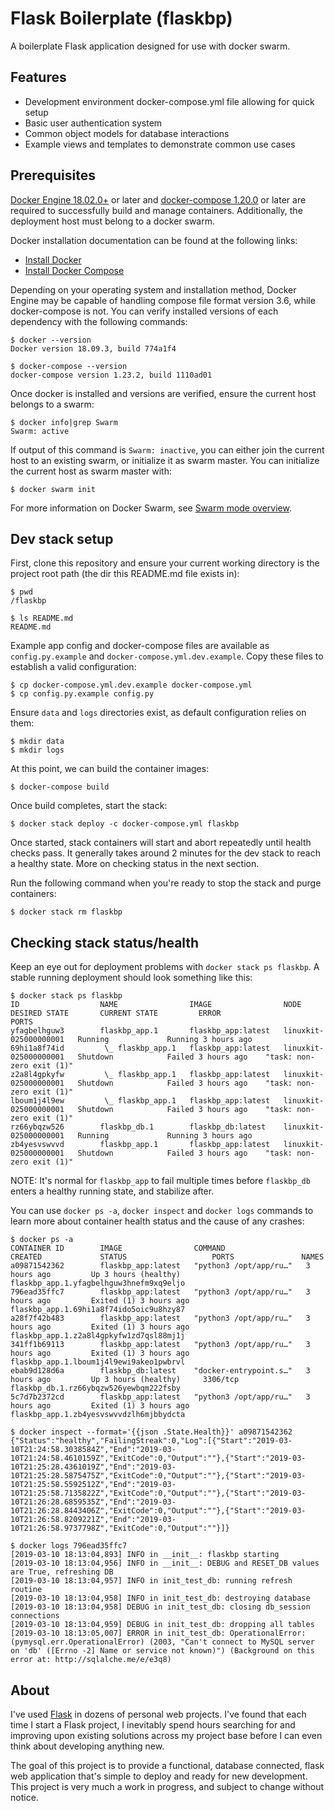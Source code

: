 # Flask Boilerplate (flaskbp)

A boilerplate Flask application designed for use with docker swarm.

## Features

* Development environment docker-compose.yml file allowing for quick setup
* Basic user authentication system
* Common object models for database interactions
* Example views and templates to demonstrate common use cases

## Prerequisites

[Docker Engine 18.02.0+](https://github.com/docker/docker-ce/releases/tag/v18.02.0-ce-rc1) or later and [docker-compose 1.20.0](https://github.com/docker/compose/releases/tag/1.20.0-rc1) or later are required to successfully build and manage containers. Additionally, the deployment host must belong to a docker swarm.

Docker installation documentation can be found at the following links:
* [Install Docker](https://docs.docker.com/install/)
* [Install Docker Compose](https://docs.docker.com/compose/install/)

Depending on your operating system and installation method, Docker Engine may be capable of handling compose file format version 3.6, while docker-compose is not. You can verify installed versions of each dependency with the following commands:

```
$ docker --version
Docker version 18.09.3, build 774a1f4

$ docker-compose --version
docker-compose version 1.23.2, build 1110ad01
```

Once docker is installed and versions are verified, ensure the current host belongs to a swarm:

```
$ docker info|grep Swarm
Swarm: active
```

If output of this command is `Swarm: inactive`, you can either join the current host to an existing swarm, or initialize it as swarm master. You can initialize the current host as swarm master with:
```
$ docker swarm init
```

For more information on Docker Swarm, see [Swarm mode overview](https://docs.docker.com/engine/swarm/).

## Dev stack setup

First, clone this repository and ensure your current working directory is the project root path (the dir this README.md file exists in):

```
$ pwd
/flaskbp

$ ls README.md
README.md
```

Example app config and docker-compose files are available as `config.py.example` and `docker-compose.yml.dev.example`. Copy these files to establish a valid configuration:

```
$ cp docker-compose.yml.dev.example docker-compose.yml
$ cp config.py.example config.py
```

Ensure `data` and `logs` directories exist, as default configuration relies on them:

```
$ mkdir data
$ mkdir logs
```

At this point, we can build the container images:

```
$ docker-compose build
```

Once build completes, start the stack:

```
$ docker stack deploy -c docker-compose.yml flaskbp
```

Once started, stack containers will start and abort repeatedly until health checks pass. It generally takes around 2 minutes for the dev stack to reach a healthy state. More on checking status in the next section.

Run the following command when you're ready to stop the stack and purge containers:

```
$ docker stack rm flaskbp
```

## Checking stack status/health

Keep an eye out for deployment problems with `docker stack ps flaskbp`. A stable running deployment should look something like this:

```
$ docker stack ps flaskbp
ID                  NAME                IMAGE                NODE                    DESIRED STATE       CURRENT STATE         ERROR                       PORTS
yfagbelhguw3        flaskbp_app.1       flaskbp_app:latest   linuxkit-025000000001   Running             Running 3 hours ago
69hi1a8f74id         \_ flaskbp_app.1   flaskbp_app:latest   linuxkit-025000000001   Shutdown            Failed 3 hours ago    "task: non-zero exit (1)"
z2a8l4gpkyfw         \_ flaskbp_app.1   flaskbp_app:latest   linuxkit-025000000001   Shutdown            Failed 3 hours ago    "task: non-zero exit (1)"
lboum1j4l9ew         \_ flaskbp_app.1   flaskbp_app:latest   linuxkit-025000000001   Shutdown            Failed 3 hours ago    "task: non-zero exit (1)"
rz66ybqzw526        flaskbp_db.1        flaskbp_db:latest    linuxkit-025000000001   Running             Running 3 hours ago
zb4yesvswvvd        flaskbp_app.1       flaskbp_app:latest   linuxkit-025000000001   Shutdown            Failed 3 hours ago    "task: non-zero exit (1)"
```

NOTE: It's normal for `flaskbp_app` to fail multiple times before `flaskbp_db` enters a healthy running state, and stabilize after.

You can use `docker ps -a`, `docker inspect` and `docker logs` commands to learn more about container health status and the cause of any crashes:

```
$ docker ps -a
CONTAINER ID        IMAGE                COMMAND                  CREATED             STATUS                   PORTS               NAMES
a09871542362        flaskbp_app:latest   "python3 /opt/app/ru…"   3 hours ago         Up 3 hours (healthy)                         flaskbp_app.1.yfagbelhguw3hnefm9xq9eljo
796ead35ffc7        flaskbp_app:latest   "python3 /opt/app/ru…"   3 hours ago         Exited (1) 3 hours ago                       flaskbp_app.1.69hi1a8f74ido5oic9u8hzy87
a28f7f42b483        flaskbp_app:latest   "python3 /opt/app/ru…"   3 hours ago         Exited (1) 3 hours ago                       flaskbp_app.1.z2a8l4gpkyfw1zd7qsl88mj1j
341ff1b69113        flaskbp_app:latest   "python3 /opt/app/ru…"   3 hours ago         Exited (1) 3 hours ago                       flaskbp_app.1.lboum1j4l9ewi9akeo1pwbrvl
ebab9d128d6a        flaskbp_db:latest    "docker-entrypoint.s…"   3 hours ago         Up 3 hours (healthy)     3306/tcp            flaskbp_db.1.rz66ybqzw526yewbqm222fsby
5c7d7b2372cd        flaskbp_app:latest   "python3 /opt/app/ru…"   3 hours ago         Exited (1) 3 hours ago                       flaskbp_app.1.zb4yesvswvvdzlh6mjbbydcta

$ docker inspect --format='{{json .State.Health}}' a09871542362
{"Status":"healthy","FailingStreak":0,"Log":[{"Start":"2019-03-10T21:24:58.3038584Z","End":"2019-03-10T21:24:58.4610159Z","ExitCode":0,"Output":""},{"Start":"2019-03-10T21:25:28.4361019Z","End":"2019-03-10T21:25:28.5875475Z","ExitCode":0,"Output":""},{"Start":"2019-03-10T21:25:58.5592512Z","End":"2019-03-10T21:25:58.7135822Z","ExitCode":0,"Output":""},{"Start":"2019-03-10T21:26:28.6859535Z","End":"2019-03-10T21:26:28.8443406Z","ExitCode":0,"Output":""},{"Start":"2019-03-10T21:26:58.8209221Z","End":"2019-03-10T21:26:58.9737798Z","ExitCode":0,"Output":""}]}

$ docker logs 796ead35ffc7
[2019-03-10 18:13:04,893] INFO in __init__: flaskbp starting
[2019-03-10 18:13:04,956] INFO in __init__: DEBUG and RESET_DB values are True, refreshing DB
[2019-03-10 18:13:04,957] INFO in init_test_db: running refresh routine
[2019-03-10 18:13:04,958] INFO in init_test_db: destroying database
[2019-03-10 18:13:04,958] DEBUG in init_test_db: closing db_session connections
[2019-03-10 18:13:04,959] DEBUG in init_test_db: dropping all tables
[2019-03-10 18:13:05,007] ERROR in init_test_db: OperationalError: (pymysql.err.OperationalError) (2003, "Can't connect to MySQL server on 'db' ([Errno -2] Name or service not known)") (Background on this error at: http://sqlalche.me/e/e3q8)
```

## About

I've used [Flask](http://flask.pocoo.org/) in dozens of personal web projects. I've found that each time I start a Flask project, I inevitably spend hours searching for and improving upon existing solutions across my project base before I can even think about developing anything new.

The goal of this project is to provide a functional, database connected, flask web application that's simple to deploy and ready for new development. This project is very much a work in progress, and subject to change without notice.
